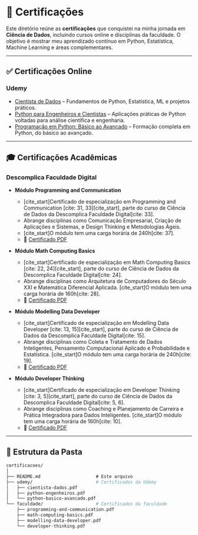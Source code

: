 # 📜 Certificações

Este diretório reúne as **certificações** que conquistei na minha jornada em **Ciência de Dados**, incluindo cursos online e disciplinas da faculdade. O objetivo é mostrar meu aprendizado contínuo em Python, Estatística, Machine Learning e áreas complementares.

---

## ✅ Certificações Online

### Udemy
- [Cientista de Dados](https://www.udemy.com/course/cientista-de-dados/?kw=for&src=sac&couponCode=KEEPLEARNINGBR) – Fundamentos de Python, Estatística, ML e projetos práticos.
- [Python para Engenheiros e Cientistas](https://www.udemy.com/course/python-para-engenheiros-e-cientistas/?kw=python+pa&src=sac&couponCode=KEEPLEARNINGBR) – Aplicações práticas de Python voltadas para análise científica e engenharia.
- [Programação em Python: Básico ao Avançado](https://www.udemy.com/course/programacao-python-do-basico-ao-avancado/?kw=python&src=sac&couponCode=KEEPLEARNINGBR) – Formação completa em Python, do básico ao avançado.

---

## 🎓 Certificações Acadêmicas

### Descomplica Faculdade Digital
- **Módulo Programming and Communication**
    - [cite_start]Certificado de especialização em Programming and Communication [cite: 31, 33][cite_start], parte do curso de Ciência de Dados da Descomplica Faculdade Digital[cite: 33].
    - Abrange disciplinas como Comunicação Empresarial, Criação de Aplicações e Sistemas, e Design Thinking e Metodologias Ágeis.
    - [cite_start]O módulo tem uma carga horária de 240h[cite: 37].
    - 📂 [Certificado PDF](./faculdade/programming-and-communication.pdf)

- **Módulo Math Computing Basics**
    - [cite_start]Certificado de especialização em Math Computing Basics [cite: 22, 24][cite_start], parte do curso de Ciência de Dados da Descomplica Faculdade Digital[cite: 24].
    - Abrange disciplinas como Arquitetura de Computadores do Século XXI e Matemática Diferencial Aplicada. [cite_start]O módulo tem uma carga horária de 160h[cite: 28].
    - 📂 [Certificado PDF](./faculdade/math-computing-basics.pdf)

- **Módulo Modelling Data Developer**
    - [cite_start]Certificado de especialização em Modelling Data Developer [cite: 13, 15][cite_start], parte do curso de Ciência de Dados da Descomplica Faculdade Digital[cite: 15].
    - Abrange disciplinas como Coleta e Tratamento de Dados Inteligentes, Pensamento Computacional Aplicado e Probabilidade e Estatística. [cite_start]O módulo tem uma carga horária de 240h[cite: 19].
    - 📂 [Certificado PDF](./faculdade/modelling-data-developer.pdf)

- **Módulo Developer Thinking**
    - [cite_start]Certificado de especialização em Developer Thinking [cite: 3, 5][cite_start], parte do curso de Ciência de Dados da Descomplica Faculdade Digital[cite: 5, 6].
    - Abrange disciplinas como Coaching e Planejamento de Carreira e Prática Integradora para Dados Inteligentes. [cite_start]O módulo tem uma carga horária de 160h[cite: 10].
    - 📂 [Certificado PDF](./faculdade/developer-thinking.pdf)

---

## 📂 Estrutura da Pasta

```bash
certificacoes/
│
├── README.md                     # Este arquivo
├── udemy/                        # Certificados da Udemy
│   ├── cientista-dados.pdf
│   ├── python-engenheiros.pdf
│   └── python-basico-avancado.pdf
└── faculdade/                    # Certificados da faculdade
    ├── programming-and-communication.pdf
    ├── math-computing-basics.pdf
    ├── modelling-data-developer.pdf
    └── developer-thinking.pdf
